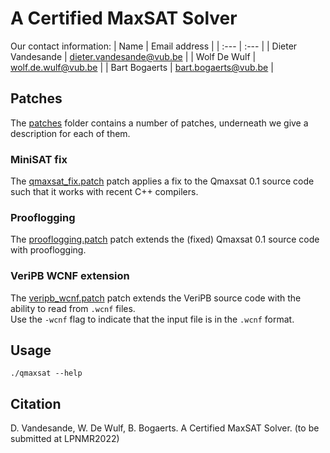 # A Certified MaxSAT Solver

Our contact information:
| Name | Email address |
| :--- | :--- |
| Dieter Vandesande | [dieter.vandesande@vub.be](mailto:dieter.vandesande@vub.be) |
| Wolf De Wulf | [wolf.de.wulf@vub.be](mailto:wolf.de.wulf@vub.be) |
| Bart Bogaerts | [bart.bogaerts@vub.be](mailto:bart.bogaerts@vub.be) |

## Patches

The [patches](patches) folder contains a number of patches, underneath we give a description for each of them.

### MiniSAT fix

The [qmaxsat_fix.patch](patches/qmaxsat_fix.patch) patch applies a fix to the Qmaxsat 0.1 source code such that it works with recent C++ compilers.

### Prooflogging

The [prooflogging.patch](patches/prooflogging.patch) patch extends the (fixed) Qmaxsat 0.1 source code with prooflogging.

### VeriPB WCNF extension

The [veripb_wcnf.patch](patches/veripb_wcnf.patch) patch extends the VeriPB source code with the ability to read from `.wcnf` files.  
Use the `-wcnf` flag to indicate that the input file is in the `.wcnf` format.

## Usage

```console
./qmaxsat --help
```

## Citation

D. Vandesande, W. De Wulf, B. Bogaerts. A Certified MaxSAT Solver. (to be submitted at LPNMR2022)
